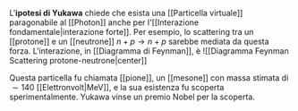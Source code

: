 L'**ipotesi di Yukawa** chiede che esista una [[Particella virtuale]] paragonabile al [[Photon]] anche per l'[[Interazione fondamentale|interazione forte]]. Per esempio, lo scattering tra un [[protone]] e un [[neutrone]] $n+p \rightarrow n+p$ sarebbe mediata da questa forza. L'interazione, in [[Diagramma di Feynman]], è
![[Diagramma Feynman Scattering protone-neutrone|center]]

Questa particella fu chiamata [[pione]], un [[mesone]] con massa stimata di $\sim140$ [[Elettronvolt|MeV]], e la sua esistenza fu scoperta sperimentalmente. Yukawa vinse un premio Nobel per la scoperta.